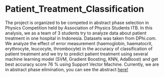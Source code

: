 # Patient_Treatment_Classification

The project is organized to be competed in abstract phase selection in Physics Competition held by Association of Physics Students ITB. In this analysis, we as a team of 3 students try to analyze data about patient treatment in one hospital in Indonesia. Datasets was taken from DPhi.com. We analyze the effect of error measurement (haemoglobin, haematocrit, erythrocyte, leucocyte, thrombocyte) in the accuracy of classification of patient treatment and we try to predict patient treatment using several machine learning model (SVM, Gradient Boosting, KNN, AdaBoost) and get best accuracy score 76 % using Support Vector Machine. Currently, we are in abstract phase elimination, you can see the abstract [here!](https://github.com/pudja2001/Lomba_EUREKA2022/blob/d1f6467f9e2b44116656081eaa88a5b842b46f38/Abstrak%20EUREKA%202022.pdf)
